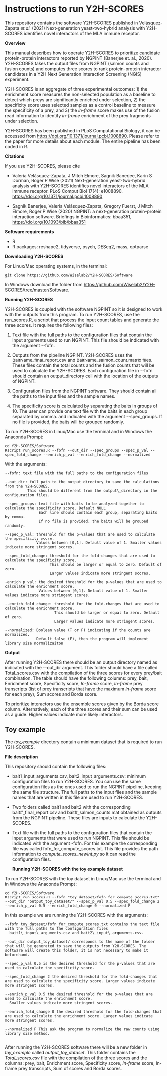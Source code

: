 # Instructions to run Y2H-SCORES

This repository contains the software Y2H-SCORES published in  Velásquez-Zapata *et.al.* (2021) Next-generation yeast-two-hybrid analysis with Y2H-SCORES identifies novel interactors of the MLA immune receptor.   

**Overview**

This manual describes how to operate Y2H-SCORES to prioritize candidate protein-protein interactors reported by NGPINT (Banerjee et. al., 2020). Y2H-SCORES takes the output files from NGPINT (salmon counts and fusion counts) and computes three scores to rank protein-protein interactor candidates in a Y2H Next Generation Interaction Screening (NGIS) experiment.  

Y2H-SCORES is an aggregate of three experimental outcomes: 1) the enrichment score measures the non-selected population as a baseline to detect which preys are significantly enriched under selection, 2) the specificity score uses selected samples as a control baseline to measure the specificity of a prey, and 3) the *in-frame* score makes use of the fusion read information to identify *in-frame* enrichment of the prey fragments under selection. 

Y2H-SCORES has been published in PLoS Computational Biology, it can be accessed from https://doi.org/10.1371/journal.pcbi.1008890. Please refer to the paper for more details about each module. The entire pipeline has been coded in R.

**Citations**

If you use Y2H-SCORES, please cite  

* Valeria Velásquez-Zapata, J Mitch Elmore, Sagnik Banerjee, Karin S Dorman, Roger P Wise (2021) Next-generation yeast-two-hybrid analysis with Y2H-SCORES identifies novel interactors of the MLA immune receptor. PLoS Comput Biol 17(4): e1008890. https://doi.org/10.1371/journal.pcbi.1008890

* Sagnik Banerjee, Valeria Velásquez-Zapata, Gregory Fuerst, J Mitch Elmore, Roger P Wise (2020) NGPINT: a next-generation protein–protein interaction software. Briefings in Bioinformatics: bbaa351, https://doi.org/10.1093/bib/bbaa351

**Software requirements**

* R
* R packages: reshape2, tidyverse, psych, DESeq2, mass, optparse

**Downloading Y2H-SCORES**

For Linux/Mac operating systems, in the terminal: 

```
git clone https://github.com/Wiselab2/Y2H-SCORES/Software 
```

In Windows download the folder from https://github.com/Wiselab2/Y2H-SCORES/tree/master/Software.

**Running Y2H-SCORES**

Y2H-SCORES is coupled with the software NGPINT so it is designed to work with the outputs from this program. To run Y2H-SCORES, use the run\_scores.R, a script that process the input count tables and generate the three scores. It requires the following files:

1. Text file with the full paths to the configuration files that contain the input arguments used to run NGPINT. This file should be indicated with the argument --fofn.

2. Outputs from the pipeline NGPINT. Y2H-SCORES uses the BaitName\_final\_report.csv and BaitName\_salmon\_count.matrix files. These files contain the total counts and the fusion counts that will be used to calculate the Y2H-SCORES. Each configuration file in --fofn should contain an output\_directory cell with the location of the outputs of NGPINT. 

3. Configuration files from the NGPINT software.  They should contain all the paths to the input files and the sample names.

4. The specificity score is calculated by separating the baits in groups of 10. The user can provide one text file with the baits in each group separated by comma. and indicated with the argument --spec_groups. If no file is provided, the baits will be grouped randomly.

  To run Y2H-SCORES in Linux/Mac use the terminal and in Windows the Anaconda Prompt: 

```
cd Y2H-SCORES/Software
Rscript run_scores.R --fofn --out_dir --spec_groups --spec_p_val --spec_fold_change --enrich_p_val --enrich_fold_change --normalized 
```

With the arguments:

```
--fofn: text file with the full paths to the configuration files

--out_dir: full path to the output directory to save the calculations from the Y2H-SCORES.  
          This should be different from the output\_directory in the configuration files.
          
--spec_groups: text file with baits to be analyzed together to calculate the specificity score. Default NULL 
			   Each line should contain each group, separating baits by comma. 
			   If no file is provided, the baits will be grouped randomly.

--spec_p_val: threshold for the p-values that are used to calculate the specificity score.
              Values between [0,1]. Default value of 1. Smaller values indicate more stringent scores.

--spec_fold_change: threshold for the fold-changes that are used to calculate the specificity score.  
                    This should be larger or equal to zero. Default of zero. 
                    Larger values indicate more stringent scores.

-enrich_p_val: the desired threshold for the p-values that are used to calculate the enrichment score.  
               Values between [0,1]. Default value of 1. Smaller values indicate more stringent scores.
               
--enrich_fold_change: threshold for the fold-changes that are used to calculate the enrichment score.  
                      This should be larger or equal to zero. Default of zero. 
                      Larger values indicate more stringent scores.
                    
--normalized: Boolean value (T or F) indicating if the counts are normalized. 
			  Default false (F), then the program will implement library size normalizaiton
```

**Output**

After running Y2H-SCORES there should be an output directory named as indicated with the --out\_dir argument. This folder should have a file called Total\_scores.csv with the compilation of the three scores for every prey/bait combination.  The table should have the following columns: prey, bait, Enrichment score, Specificity score, *In-frame* score, *In-frame* prey transcripts (list of prey transcripts that have the maximum *in-frame* score for each prey), Sum scores and Borda score.

To prioritize interactors use the ensemble scores given by the Borda score column. Alternatively, each of the three scores and their sum can be used as a guide. Higher values indicate more likely interactors. 

## Toy example

 The *toy\_example* directory contain a minimum dataset that is required to run Y2H-SCORES. 

**File description**

 This repository should contain the following files:

* bait1\_input\_arguments.csv, bait2\_input\_arguments.csv: minimum configuration files to run Y2H-SCORES. You can use the same configuration files as the ones used to run the NGPINT pipeline, keeping the same file structure. The full paths to the input files and the sample names that are written in this file are used to run Y2H-SCORES.

* Two folders called bait1 and bait2 with the corresponding bait#\_final\_report.csv and bait#\_salmon\_counts.mat obtained as outputs from the NGPINT pipeline. These files are inputs to calculate the Y2H-SCORES.

* Text file with the full paths to the configuration files that contain the input arguments that were used to run NGPINT. This file should be indicated with the argument -fofn. For this example the corresponding file was called fofn\_for\_compute\_scores.txt. This file provides the path information to *compute\_scores_newInt.py* so it can read the configuration files.

  **Running Y2H-SCORES with the toy example dataset**

To run Y2H-SCORES with the toy dataset in Linux/Mac use the terminal and in Windows the Anaconda Prompt :

```
cd Y2H-SCORES/Software
Rscript run_scores.R --fofn "toy_dataset/fofn_for_compute_scores.txt" --out_dir "output_toy_dataset/" --spec_p_val 0.5 --spec_fold_change 2 --enrich_p_val 0.5 --enrich_fold_change 0 --normalized F
```

In this example we are running the Y2H-SCORES with the arguments:

```
--fofn toy_dataset/fofn_for_compute_scores.txt contains the text file with the full paths to the configuration files 
  bait1\_input\_arguments.csv and bait2\_input\_arguments.csv.

--out_dir output_toy_dataset/ corresponds to the name of the folder that will be generated to save the outputs from Y2H-SCORES. The software will create this folder, it is not necessary to make it beforehand.

--spec_p_val 0.5 is the desired threshold for the p-values that are used to calculate the specificity score. 

--spec_fold_change 2 the desired threshold for the fold-changes that are used to calculate the specificity score. Larger values indicate more stringent scores.

--enrich_p_val 0.5 the desired threshold for the p-values that are used to calculate the enrichment score.  
  Smaller values indicate more stringent scores.
  
--enrich_fold_change 0 the desired threshold for the fold-changes that are used to calculate the enrichment score. Larger values indicate more stringent scores.

--normalized F This ask the program to normalize the raw counts using library size method.
  
```

After running the Y2H-SCORES software there will be a new folder in *toy\_example*  called *output\_toy_dataset*. This folder contains the *Total\_scores.csv* file with the compilation of the three scores and the columns: prey, bait, Enrichment score, Specificity score, *In-frame* score, In-frame prey transcripts, Sum of scores and Borda scores.

